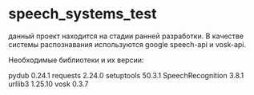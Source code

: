 # speech_systems_test

данный проект находится на стадии ранней разработки. В качестве системы распознавания используются google speech-api и vosk-api.

Необходимые библиотеки и их версии:

pydub             0.24.1
requests          2.24.0
setuptools        50.3.1
SpeechRecognition 3.8.1
urllib3           1.25.10
vosk              0.3.7
